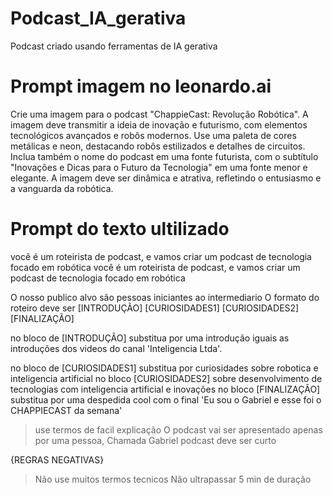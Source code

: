 # Podcast_IA_gerativa
Podcast criado usando ferramentas de IA gerativa
# Prompt imagem no leonardo.ai 

Crie uma imagem para o podcast "ChappieCast: Revolução Robótica". A imagem deve transmitir a ideia de inovação e futurismo, com elementos tecnológicos avançados e robôs modernos. Use uma paleta de cores metálicas e neon, destacando robôs estilizados e detalhes de circuitos. Inclua também o nome do podcast em uma fonte futurista, com o subtítulo "Inovações e Dicas para o Futuro da Tecnologia" em uma fonte menor e elegante. A imagem deve ser dinâmica e atrativa, refletindo o entusiasmo e a vanguarda da robótica.

# Prompt do texto ultilizado 

você é um roteirista de podcast, e vamos criar um podcast de tecnologia focado em robótica
você é um roteirista de podcast, e vamos criar um podcast de tecnologia focado em robótica

O nosso publico alvo são pessoas iniciantes ao intermediario
O formato do roteiro deve ser 
[INTRODUÇÃO]
[CURIOSIDADES1]
[CURIOSIDADES2]
[FINALIZAÇÃO]

no bloco de [INTRODUÇÃO] substitua por uma introdução iguais as introduções dos videos
do canal 'Inteligencia Ltda'.

no bloco de [CURIOSIDADES1] substitua por curiosidades sobre robotica e inteligencia artificial
no bloco [CURIOSIDADES2] sobre desenvolvimento de tecnologias com inteligencia artificial e inovações
no bloco [FINALIZAÇÃO] substitua por uma despedida cool com o final 'Eu sou o Gabriel e esse foi o CHAPPIECAST da semana'

> use termos de facil explicação
> O podcast vai ser apresentado apenas por uma pessoa, Chamada Gabriel
> podcast deve ser curto

{REGRAS NEGATIVAS}
> Não use muitos termos tecnicos
> Não ultrapassar 5 min de duração
